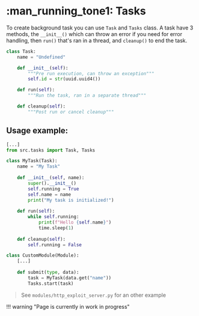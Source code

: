 # :man_running_tone1: Tasks

To create background task you can use `Task` and `Tasks` class. A task have 3 methods, the `__init__()` which can throw an error if you need for error handling, then `run()` that's ran in a thread, and `cleanup()` to end the task.

```python title="src/tasks.py" linenums="1"
class Task:
    name = "Undefined"

    def __init__(self):
        """Pre run execution, can throw an exception"""
        self.id = str(uuid.uuid4())

    def run(self):
        """Run the task, ran in a separate thread"""

    def cleanup(self):
        """Post run or cancel cleanup"""
```

## Usage example:

```python title="modules/test_tasks.py" linenums="1"
[...]
from src.tasks import Task, Tasks

class MyTask(Task):
    name = "My Task"
    
    def __init__(self, name):
        super().__init__()
        self.running = True
        self.name = name
        print("My task is initialized!")
    
    def run(self):
        while self.running:
            print(f"Hello {self.name}")
            time.sleep(1)
    
    def cleanup(self):
        self.running = False

class CustomModule(Module):
    [...]
    
    def submit(type, data):
        task = MyTask(data.get("name"))
        Tasks.start(task)
```

> See `modules/http_exploit_server.py` for an other example

!!! warning "Page is currently in work in progress"